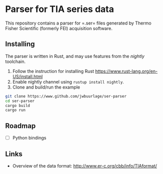 # Parser for TIA series data

This repository contains a parser for =.ser= files generated by Thermo Fisher
Scientific (formerly FEI) acquisition software.

## Installing

The parser is written in Rust, and may use features from the _nightly_ toolchain.

1. Follow the instruction for installing Rust https://www.rust-lang.org/en-US/install.html
2. Enable nightly channel using `rustup install nightly`.
3. Clone and build/run the example
```bash
git clone https://www.github.com/jwbuurlage/ser-parser
cd ser-parser
cargo build
cargo run
```

## Roadmap

- [ ] Python bindings

## Links

- Overview of the data format: http://www.er-c.org/cbb/info/TIAformat/ 
